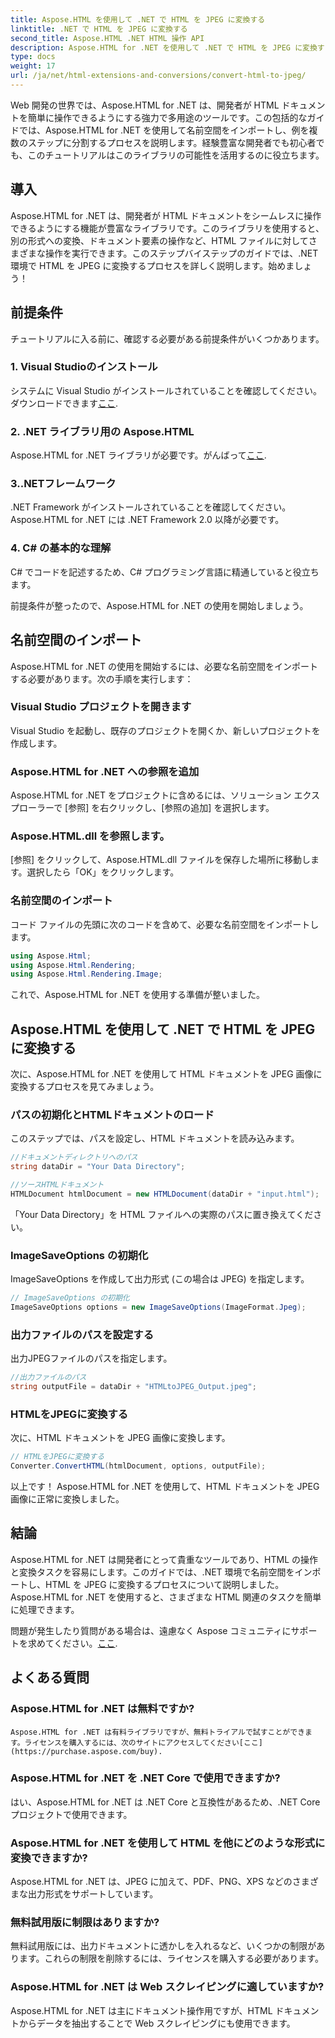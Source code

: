 ```yaml
---
title: Aspose.HTML を使用して .NET で HTML を JPEG に変換する
linktitle: .NET で HTML を JPEG に変換する
second_title: Aspose.HTML .NET HTML 操作 API
description: Aspose.HTML for .NET を使用して .NET で HTML を JPEG に変換する方法を学びます。 Aspose.HTML for .NET の機能を活用するためのステップバイステップのガイド。
type: docs
weight: 17
url: /ja/net/html-extensions-and-conversions/convert-html-to-jpeg/
---
```


Web 開発の世界では、Aspose.HTML for .NET は、開発者が HTML ドキュメントを簡単に操作できるようにする強力で多用途のツールです。この包括的なガイドでは、Aspose.HTML for .NET を使用して名前空間をインポートし、例を複数のステップに分割するプロセスを説明します。経験豊富な開発者でも初心者でも、このチュートリアルはこのライブラリの可能性を活用するのに役立ちます。

## 導入

Aspose.HTML for .NET は、開発者が HTML ドキュメントをシームレスに操作できるようにする機能が豊富なライブラリです。このライブラリを使用すると、別の形式への変換、ドキュメント要素の操作など、HTML ファイルに対してさまざまな操作を実行できます。このステップバイステップのガイドでは、.NET 環境で HTML を JPEG に変換するプロセスを詳しく説明します。始めましょう！

## 前提条件

チュートリアルに入る前に、確認する必要がある前提条件がいくつかあります。

### 1. Visual Studioのインストール
システムに Visual Studio がインストールされていることを確認してください。ダウンロードできます[ここ](https://visualstudio.microsoft.com/downloads/).

### 2. .NET ライブラリ用の Aspose.HTML
Aspose.HTML for .NET ライブラリが必要です。がんばって[ここ](https://releases.aspose.com/html/net/).

### 3..NETフレームワーク
.NET Framework がインストールされていることを確認してください。 Aspose.HTML for .NET には .NET Framework 2.0 以降が必要です。

### 4. C# の基本的な理解
C# でコードを記述するため、C# プログラミング言語に精通していると役立ちます。

前提条件が整ったので、Aspose.HTML for .NET の使用を開始しましょう。

## 名前空間のインポート

Aspose.HTML for .NET の使用を開始するには、必要な名前空間をインポートする必要があります。次の手順を実行します：

### Visual Studio プロジェクトを開きます

Visual Studio を起動し、既存のプロジェクトを開くか、新しいプロジェクトを作成します。

### Aspose.HTML for .NET への参照を追加

Aspose.HTML for .NET をプロジェクトに含めるには、ソリューション エクスプローラーで [参照] を右クリックし、[参照の追加] を選択します。

### Aspose.HTML.dll を参照します。

[参照] をクリックして、Aspose.HTML.dll ファイルを保存した場所に移動します。選択したら「OK」をクリックします。

### 名前空間のインポート

コード ファイルの先頭に次のコードを含めて、必要な名前空間をインポートします。

```csharp
using Aspose.Html;
using Aspose.Html.Rendering;
using Aspose.Html.Rendering.Image;
```

これで、Aspose.HTML for .NET を使用する準備が整いました。

## Aspose.HTML を使用して .NET で HTML を JPEG に変換する

次に、Aspose.HTML for .NET を使用して HTML ドキュメントを JPEG 画像に変換するプロセスを見てみましょう。

### パスの初期化とHTMLドキュメントのロード

このステップでは、パスを設定し、HTML ドキュメントを読み込みます。

```csharp
//ドキュメントディレクトリへのパス
string dataDir = "Your Data Directory";

//ソースHTMLドキュメント
HTMLDocument htmlDocument = new HTMLDocument(dataDir + "input.html");
```

「Your Data Directory」を HTML ファイルへの実際のパスに置き換えてください。

### ImageSaveOptions の初期化

ImageSaveOptions を作成して出力形式 (この場合は JPEG) を指定します。

```csharp
// ImageSaveOptions の初期化
ImageSaveOptions options = new ImageSaveOptions(ImageFormat.Jpeg);
```

### 出力ファイルのパスを設定する

出力JPEGファイルのパスを指定します。

```csharp
//出力ファイルのパス
string outputFile = dataDir + "HTMLtoJPEG_Output.jpeg";
```

### HTMLをJPEGに変換する

次に、HTML ドキュメントを JPEG 画像に変換します。

```csharp
// HTMLをJPEGに変換する
Converter.ConvertHTML(htmlDocument, options, outputFile);
```

以上です！ Aspose.HTML for .NET を使用して、HTML ドキュメントを JPEG 画像に正常に変換しました。

## 結論

Aspose.HTML for .NET は開発者にとって貴重なツールであり、HTML の操作と変換タスクを容易にします。このガイドでは、.NET 環境で名前空間をインポートし、HTML を JPEG に変換するプロセスについて説明しました。 Aspose.HTML for .NET を使用すると、さまざまな HTML 関連のタスクを簡単に処理できます。

問題が発生したり質問がある場合は、遠慮なく Aspose コミュニティにサポートを求めてください。[ここ](https://forum.aspose.com/).

## よくある質問

### Aspose.HTML for .NET は無料ですか?
    Aspose.HTML for .NET は有料ライブラリですが、無料トライアルで試すことができます。ライセンスを購入するには、次のサイトにアクセスしてください[ここ](https://purchase.aspose.com/buy).

### Aspose.HTML for .NET を .NET Core で使用できますか?
   はい、Aspose.HTML for .NET は .NET Core と互換性があるため、.NET Core プロジェクトで使用できます。

### Aspose.HTML for .NET を使用して HTML を他にどのような形式に変換できますか?
   Aspose.HTML for .NET は、JPEG に加えて、PDF、PNG、XPS などのさまざまな出力形式をサポートしています。

### 無料試用版に制限はありますか?
   無料試用版には、出力ドキュメントに透かしを入れるなど、いくつかの制限があります。これらの制限を削除するには、ライセンスを購入する必要があります。

### Aspose.HTML for .NET は Web スクレイピングに適していますか?
   Aspose.HTML for .NET は主にドキュメント操作用ですが、HTML ドキュメントからデータを抽出することで Web スクレイピングにも使用できます。
